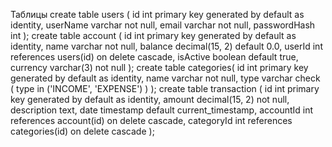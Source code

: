 Таблицы 
create table users (
    id int primary key generated by default as identity,
    userName varchar not null,
    email varchar not null,
    passwordHash int
);
create table account (
    id int primary key generated by default as identity,
    name varchar not null,
    balance decimal(15, 2) default 0.0,
    userId int references users(id) on delete cascade,
    isActive boolean default true,
    currency varchar(3) not null
);
create table categories(
    id int primary key generated by default as identity,
    name varchar not null,
    type varchar check ( type in ('INCOME', 'EXPENSE') )
);
create table transaction (
    id int primary key generated by default as identity,
    amount decimal(15, 2) not null,
    description text,
    date timestamp default current_timestamp,
    accountId int references account(id) on delete cascade,
    categoryId int references categories(id) on delete cascade
);
